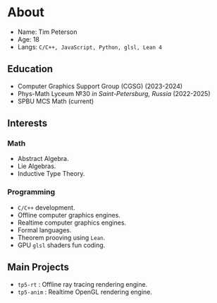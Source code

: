 # About

- Name: Tim Peterson
- Age: 18
- Langs: `C/C++, JavaScript, Python, glsl, Lean 4` 

## Education
- Computer Graphics Support Group (CGSG) (2023-2024)
- Phys-Math Lyceum №30 <i>in Saint-Petersburg, Russia</i> (2022-2025)
- SPBU MCS Math (current)
## Interests

### Math

- Abstract Algebra.
- Lie Algebras.
- Inductive Type Theory.

### Programming

- `C/C++` development.
- Offline computer graphics engines.
- Realtime computer graphics engines.
- Formal languages.
- Theorem prooving using `Lean`.
- GPU `glsl` shaders fun coding.

## Main Projects

- `tp5-rt` : Offline ray tracing rendering engine.
- `tp5-anim` : Realtime OpenGL rendering engine.
